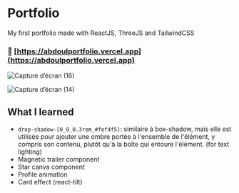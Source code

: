 # Portfolio

My first portfolio made with ReactJS, ThreeJS and TailwindCSS   

### 🚀 [https://abdoulportfolio.vercel.app](https://abdoulportfolio.vercel.app)
![Capture d’écran (16)](https://github.com/Abdoul-sudo/portfolio/assets/78481157/6ef5a4c9-f118-48fc-8b60-74c855ae68f5)

![Capture d’écran (14)](https://github.com/Abdoul-sudo/portfolio/assets/78481157/26500d9a-3159-48a0-8c6c-ab83de20a207)

## What I learned

- <code>drop-shadow-[0_0_0.3rem_#fef4f5]</code>: similaire à box-shadow, mais elle est utilisée pour ajouter une ombre portée à l'ensemble de l'élément, y compris son contenu, plutôt qu'à la boîte qui entoure l'élément. (for text lighting)
- Magnetic trailer component
- Star canva component
- Profile animation
- Card effect (react-tilt)
